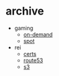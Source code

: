 # archive

- gaming
  - [on-demand](https://github.com/carterjones/infrastructure/tree/12004049b04ffabd6ef816742ecd337ff11ae611/terraform/gaming_prod_us_west_2/on_demand)
  - [spot](https://github.com/carterjones/infrastructure/tree/12004049b04ffabd6ef816742ecd337ff11ae611/terraform/gaming_prod_us_west_2/spot)
- rei
  - [certs](https://github.com/carterjones/infrastructure/blob/b41e559b9d7e1047f2657d01cec370c4e9d22ee8/terraform/acm/certs.tf)
  - [route53](https://github.com/carterjones/infrastructure/tree/ec9ced01d5935781fd6d61a3c14fb83c1b7a7c7b/terraform/route53)
  - [s3](https://github.com/carterjones/infrastructure/tree/78231cf089a54fa0281e611d67bd1b84bbdc2d96/terraform/s3)
